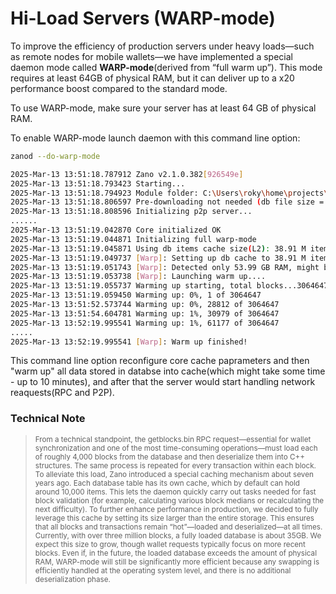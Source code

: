 # Hi-Load Servers (WARP-mode)

To improve the efficiency of production servers under heavy loads—such as remote nodes for mobile wallets—we have implemented a special daemon mode called **WARP-mode**(derived from “full warm up”). This mode requires at least 64GB of physical RAM, but it can deliver up to a x20 performance boost compared to the standard mode.

To use WARP-mode, make sure your server has at least 64 GB of physical RAM.

To enable WARP-mode launch daemon with this command line option: 

```bash
zanod --do-warp-mode

2025-Mar-13 13:51:18.787912 Zano v2.1.0.382[926549e]
2025-Mar-13 13:51:18.793423 Starting...
2025-Mar-13 13:51:18.794923 Module folder: C:\Users\roky\home\projects\zano_UI_x64\build\src\Release\zanod.exe
2025-Mar-13 13:51:18.806597 Pre-downloading not needed (db file size = 12569350144)
2025-Mar-13 13:51:18.808596 Initializing p2p server...
......
2025-Mar-13 13:51:19.042870 Core initialized OK
2025-Mar-13 13:51:19.044871 Initializing full warp-mode
2025-Mar-13 13:51:19.045871 Using db items cache size(L2): 38.91 M items
2025-Mar-13 13:51:19.049737 [Warp]: Setting up db cache to 38.91 M items.....
2025-Mar-13 13:51:19.051743 [Warp]: Detected only 53.99 GB RAM, might be not optimal, recommended above 64.00 GB
2025-Mar-13 13:51:19.053738 [Warp]: Launching warm up....
2025-Mar-13 13:51:19.055737 Warming up starting, total blocks...3064647
2025-Mar-13 13:51:19.059450 Warming up: 0%, 1 of 3064647
2025-Mar-13 13:51:52.573744 Warming up: 0%, 28812 of 3064647
2025-Mar-13 13:51:54.604781 Warming up: 1%, 30979 of 3064647
2025-Mar-13 13:52:19.995541 Warming up: 1%, 61177 of 3064647
.....
2025-Mar-13 13:52:19.995541 [Warp]: Warm up finished!
```
This command line option reconfigure core cache paprameters and then "warm up" all data stored in databse into cache(which might take some time - up to 10 minutes), and after that the server would start handling network reaquests(RPC and P2P). 




### Technical Note
> <small>
> From a technical standpoint, the getblocks.bin RPC request—essential for wallet synchronization and one of the most time-consuming operations—must load each of roughly 4,000 blocks from the database and then deserialize them into C++ structures. The same process is repeated for every transaction within each block. To alleviate this load, Zano introduced a special caching mechanism about seven years ago. Each database table has its own cache, which by default can hold around 10,000 items. This lets the daemon quickly carry out tasks needed for fast block validation (for example, calculating various block medians or recalculating the next difficulty).
> To further enhance performance in production, we decided to fully leverage this cache by setting its size larger than the entire storage. This ensures that all blocks and transactions remain “hot”—loaded and deserialized—at all times. Currently, with over three million blocks, a fully loaded database is about 35GB. We expect this size to grow, though wallet requests typically focus on more recent blocks. Even if, in the future, the loaded database exceeds the amount of physical RAM, WARP-mode will still be significantly more efficient because any swapping is efficiently handled at the operating system level, and there is no additional deserialization phase.

